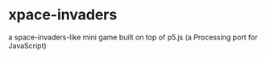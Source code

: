 # xpace-invaders
a space-invaders-like mini game built on top of p5.js (a Processing port for JavaScript)
